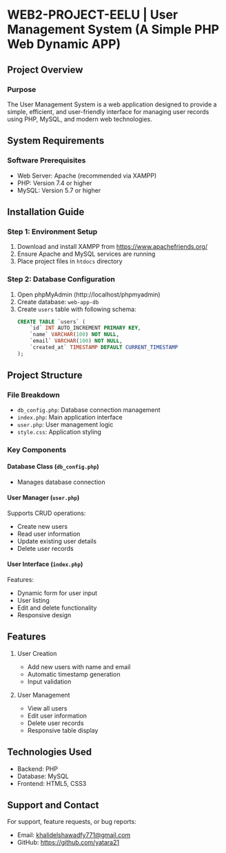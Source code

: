 # WEB2-PROJECT-EELU | User Management System (A Simple PHP Web Dynamic APP)

## Project Overview

### Purpose
The User Management System is a web application designed to provide a simple, efficient, and user-friendly interface for managing user records using PHP, MySQL, and modern web technologies.

## System Requirements

### Software Prerequisites
- Web Server: Apache (recommended via XAMPP)
- PHP: Version 7.4 or higher
- MySQL: Version 5.7 or higher

## Installation Guide

### Step 1: Environment Setup
1. Download and install XAMPP from https://www.apachefriends.org/
2. Ensure Apache and MySQL services are running
3. Place project files in `htdocs` directory

### Step 2: Database Configuration
1. Open phpMyAdmin (http://localhost/phpmyadmin)
2. Create database: `web-app-db`
3. Create `users` table with following schema:
   ```sql
   CREATE TABLE `users` (
       `id` INT AUTO_INCREMENT PRIMARY KEY,
       `name` VARCHAR(100) NOT NULL,
       `email` VARCHAR(100) NOT NULL,
       `created_at` TIMESTAMP DEFAULT CURRENT_TIMESTAMP
   );
   ```

## Project Structure

### File Breakdown
- `db_config.php`: Database connection management
- `index.php`: Main application interface
- `user.php`: User management logic
- `style.css`: Application styling

### Key Components

#### Database Class (`db_config.php`)
- Manages database connection

#### User Manager (`user.php`)
Supports CRUD operations:
- Create new users
- Read user information
- Update existing user details
- Delete user records

#### User Interface (`index.php`)
Features:
- Dynamic form for user input
- User listing
- Edit and delete functionality
- Responsive design

## Features

1. User Creation
   - Add new users with name and email
   - Automatic timestamp generation
   - Input validation

2. User Management
   - View all users
   - Edit user information
   - Delete user records
   - Responsive table display

## Technologies Used
- Backend: PHP
- Database: MySQL
- Frontend: HTML5, CSS3

## Support and Contact

For support, feature requests, or bug reports:
- Email: khalidelshawadfy771@gmail.com
- GitHub: https://github.com/yatara21
